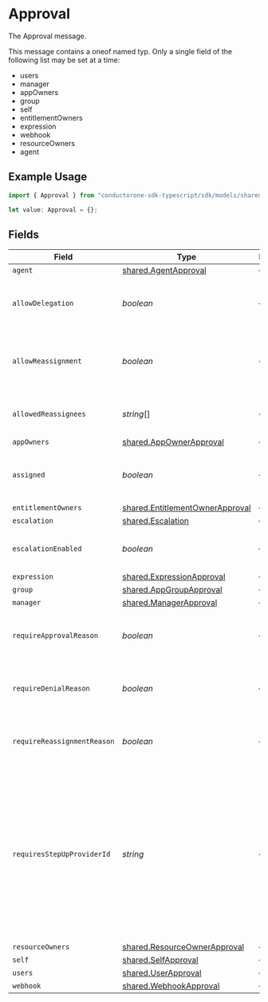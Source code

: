 # Approval

The Approval message.

This message contains a oneof named typ. Only a single field of the following list may be set at a time:
  - users
  - manager
  - appOwners
  - group
  - self
  - entitlementOwners
  - expression
  - webhook
  - resourceOwners
  - agent


## Example Usage

```typescript
import { Approval } from "conductorone-sdk-typescript/sdk/models/shared";

let value: Approval = {};
```

## Fields

| Field                                                                                                                                                                                   | Type                                                                                                                                                                                    | Required                                                                                                                                                                                | Description                                                                                                                                                                             |
| --------------------------------------------------------------------------------------------------------------------------------------------------------------------------------------- | --------------------------------------------------------------------------------------------------------------------------------------------------------------------------------------- | --------------------------------------------------------------------------------------------------------------------------------------------------------------------------------------- | --------------------------------------------------------------------------------------------------------------------------------------------------------------------------------------- |
| `agent`                                                                                                                                                                                 | [shared.AgentApproval](../../../sdk/models/shared/agentapproval.md)                                                                                                                     | :heavy_minus_sign:                                                                                                                                                                      | N/A                                                                                                                                                                                     |
| `allowDelegation`                                                                                                                                                                       | *boolean*                                                                                                                                                                               | :heavy_minus_sign:                                                                                                                                                                      | Whether ticket delegation is allowed for this step.                                                                                                                                     |
| `allowReassignment`                                                                                                                                                                     | *boolean*                                                                                                                                                                               | :heavy_minus_sign:                                                                                                                                                                      | Configuration to allow reassignment by reviewers during this step.                                                                                                                      |
| `allowedReassignees`                                                                                                                                                                    | *string*[]                                                                                                                                                                              | :heavy_minus_sign:                                                                                                                                                                      | List of users for whom this step can be reassigned.                                                                                                                                     |
| `appOwners`                                                                                                                                                                             | [shared.AppOwnerApproval](../../../sdk/models/shared/appownerapproval.md)                                                                                                               | :heavy_minus_sign:                                                                                                                                                                      | N/A                                                                                                                                                                                     |
| `assigned`                                                                                                                                                                              | *boolean*                                                                                                                                                                               | :heavy_minus_sign:                                                                                                                                                                      | A field indicating whether this step is assigned.                                                                                                                                       |
| `entitlementOwners`                                                                                                                                                                     | [shared.EntitlementOwnerApproval](../../../sdk/models/shared/entitlementownerapproval.md)                                                                                               | :heavy_minus_sign:                                                                                                                                                                      | N/A                                                                                                                                                                                     |
| `escalation`                                                                                                                                                                            | [shared.Escalation](../../../sdk/models/shared/escalation.md)                                                                                                                           | :heavy_minus_sign:                                                                                                                                                                      | N/A                                                                                                                                                                                     |
| `escalationEnabled`                                                                                                                                                                     | *boolean*                                                                                                                                                                               | :heavy_minus_sign:                                                                                                                                                                      | Whether escalation is enabled for this step.                                                                                                                                            |
| `expression`                                                                                                                                                                            | [shared.ExpressionApproval](../../../sdk/models/shared/expressionapproval.md)                                                                                                           | :heavy_minus_sign:                                                                                                                                                                      | N/A                                                                                                                                                                                     |
| `group`                                                                                                                                                                                 | [shared.AppGroupApproval](../../../sdk/models/shared/appgroupapproval.md)                                                                                                               | :heavy_minus_sign:                                                                                                                                                                      | N/A                                                                                                                                                                                     |
| `manager`                                                                                                                                                                               | [shared.ManagerApproval](../../../sdk/models/shared/managerapproval.md)                                                                                                                 | :heavy_minus_sign:                                                                                                                                                                      | N/A                                                                                                                                                                                     |
| `requireApprovalReason`                                                                                                                                                                 | *boolean*                                                                                                                                                                               | :heavy_minus_sign:                                                                                                                                                                      | Configuration to require a reason when approving this step.                                                                                                                             |
| `requireDenialReason`                                                                                                                                                                   | *boolean*                                                                                                                                                                               | :heavy_minus_sign:                                                                                                                                                                      | Configuration to require a reason when denying this step.                                                                                                                               |
| `requireReassignmentReason`                                                                                                                                                             | *boolean*                                                                                                                                                                               | :heavy_minus_sign:                                                                                                                                                                      | Configuration to require a reason when reassigning this step.                                                                                                                           |
| `requiresStepUpProviderId`                                                                                                                                                              | *string*                                                                                                                                                                                | :heavy_minus_sign:                                                                                                                                                                      | The ID of a step-up authentication provider that will be required for approvals on this step.<br/> If set, approvers must complete the step-up authentication flow before they can approve. |
| `resourceOwners`                                                                                                                                                                        | [shared.ResourceOwnerApproval](../../../sdk/models/shared/resourceownerapproval.md)                                                                                                     | :heavy_minus_sign:                                                                                                                                                                      | N/A                                                                                                                                                                                     |
| `self`                                                                                                                                                                                  | [shared.SelfApproval](../../../sdk/models/shared/selfapproval.md)                                                                                                                       | :heavy_minus_sign:                                                                                                                                                                      | N/A                                                                                                                                                                                     |
| `users`                                                                                                                                                                                 | [shared.UserApproval](../../../sdk/models/shared/userapproval.md)                                                                                                                       | :heavy_minus_sign:                                                                                                                                                                      | N/A                                                                                                                                                                                     |
| `webhook`                                                                                                                                                                               | [shared.WebhookApproval](../../../sdk/models/shared/webhookapproval.md)                                                                                                                 | :heavy_minus_sign:                                                                                                                                                                      | N/A                                                                                                                                                                                     |